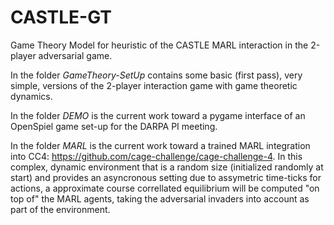 # CASTLE-GT
Game Theory Model for heuristic of the CASTLE MARL interaction in the 2-player adversarial game.

In the folder *GameTheory-SetUp* contains some basic (first pass), very simple, versions of the 2-player interaction game with game theoretic dynamics.

In the folder *DEMO* is the current work toward a pygame interface of an OpenSpiel game set-up for the DARPA PI meeting.

In the folder *MARL* is the current work toward a trained MARL integration into CC4: https://github.com/cage-challenge/cage-challenge-4. In this complex, dynamic environment that is a random size (initialized randomly at start) and provides an asyncronous setting due to assymetric time-ticks for actions, a approximate course correllated equilibrium will be computed "on top of" the MARL agents, taking the adversarial invaders into account as part of the environment. 
